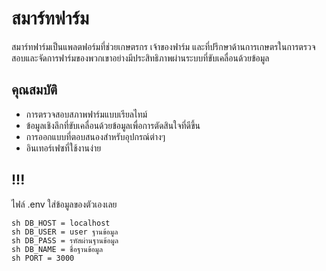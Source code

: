 # สมาร์ทฟาร์ม

สมาร์ทฟาร์มเป็นแพลตฟอร์มที่ช่วยเกษตรกร เจ้าของฟาร์ม และที่ปรึกษาด้านการเกษตรในการตรวจสอบและจัดการฟาร์มของพวกเขาอย่างมีประสิทธิภาพผ่านระบบที่ขับเคลื่อนด้วยข้อมูล

## คุณสมบัติ

- การตรวจสอบสภาพฟาร์มแบบเรียลไทม์
- ข้อมูลเชิงลึกที่ขับเคลื่อนด้วยข้อมูลเพื่อการตัดสินใจที่ดีขึ้น
- การออกแบบที่ตอบสนองสำหรับอุปกรณ์ต่างๆ
- อินเทอร์เฟซที่ใช้งานง่าย

## !!!

ไฟล์ .env ใส่ข้อมูลของตัวเองเลย

``sh
DB_HOST = localhost
``<br>
``sh
DB_USER = user ฐานข้อมูล 
`` <br>
``sh
DB_PASS = รหัสผ่านฐานข้อมูล
``<br>
``sh
DB_NAME = ชื่อฐานข้อมูล
``<br>
``sh
PORT = 3000
``
